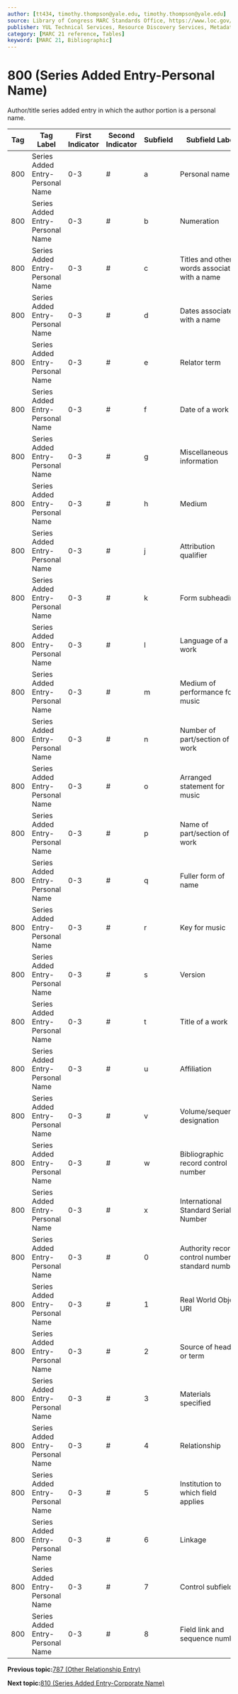 ```yaml
---
author: [tt434, timothy.thompson@yale.edu, timothy.thompson@yale.edu]
source: Library of Congress MARC Standards Office, https://www.loc.gov/marc/bibliographic/bd800.html
publisher: YUL Technical Services, Resource Discovery Services, Metadata Services Unit
category: [MARC 21 reference, Tables]
keyword: [MARC 21, Bibliographic]
---
```


# 800 \(Series Added Entry-Personal Name\)

Author/title series added entry in which the author portion is a personal name.

|Tag|Tag Label|First Indicator|Second Indicator|Subfield|Subfield Label|Repeatable|
|---|---------|---------------|----------------|--------|--------------|----------|
|800|Series Added Entry-Personal Name|0-3|\#|a|Personal name|F|
|800|Series Added Entry-Personal Name|0-3|\#|b|Numeration|F|
|800|Series Added Entry-Personal Name|0-3|\#|c|Titles and other words associated with a name|T|
|800|Series Added Entry-Personal Name|0-3|\#|d|Dates associated with a name|F|
|800|Series Added Entry-Personal Name|0-3|\#|e|Relator term|T|
|800|Series Added Entry-Personal Name|0-3|\#|f|Date of a work|F|
|800|Series Added Entry-Personal Name|0-3|\#|g|Miscellaneous information|T|
|800|Series Added Entry-Personal Name|0-3|\#|h|Medium|F|
|800|Series Added Entry-Personal Name|0-3|\#|j|Attribution qualifier|T|
|800|Series Added Entry-Personal Name|0-3|\#|k|Form subheading|T|
|800|Series Added Entry-Personal Name|0-3|\#|l|Language of a work|F|
|800|Series Added Entry-Personal Name|0-3|\#|m|Medium of performance for music|T|
|800|Series Added Entry-Personal Name|0-3|\#|n|Number of part/section of a work|T|
|800|Series Added Entry-Personal Name|0-3|\#|o|Arranged statement for music|F|
|800|Series Added Entry-Personal Name|0-3|\#|p|Name of part/section of a work|T|
|800|Series Added Entry-Personal Name|0-3|\#|q|Fuller form of name|F|
|800|Series Added Entry-Personal Name|0-3|\#|r|Key for music|F|
|800|Series Added Entry-Personal Name|0-3|\#|s|Version|T|
|800|Series Added Entry-Personal Name|0-3|\#|t|Title of a work|F|
|800|Series Added Entry-Personal Name|0-3|\#|u|Affiliation|F|
|800|Series Added Entry-Personal Name|0-3|\#|v|Volume/sequential designation|F|
|800|Series Added Entry-Personal Name|0-3|\#|w|Bibliographic record control number|T|
|800|Series Added Entry-Personal Name|0-3|\#|x|International Standard Serial Number|F|
|800|Series Added Entry-Personal Name|0-3|\#|0|Authority record control number or standard number|T|
|800|Series Added Entry-Personal Name|0-3|\#|1|Real World Object URI|T|
|800|Series Added Entry-Personal Name|0-3|\#|2|Source of heading or term|F|
|800|Series Added Entry-Personal Name|0-3|\#|3|Materials specified|F|
|800|Series Added Entry-Personal Name|0-3|\#|4|Relationship|T|
|800|Series Added Entry-Personal Name|0-3|\#|5|Institution to which field applies|T|
|800|Series Added Entry-Personal Name|0-3|\#|6|Linkage|F|
|800|Series Added Entry-Personal Name|0-3|\#|7|Control subfield|F|
|800|Series Added Entry-Personal Name|0-3|\#|8|Field link and sequence number|T|

**Previous topic:**[787 \(Other Relationship Entry\)](../tables/787_bib_table.md)

**Next topic:**[810 \(Series Added Entry-Corporate Name\)](../tables/810_bib_table.md)

